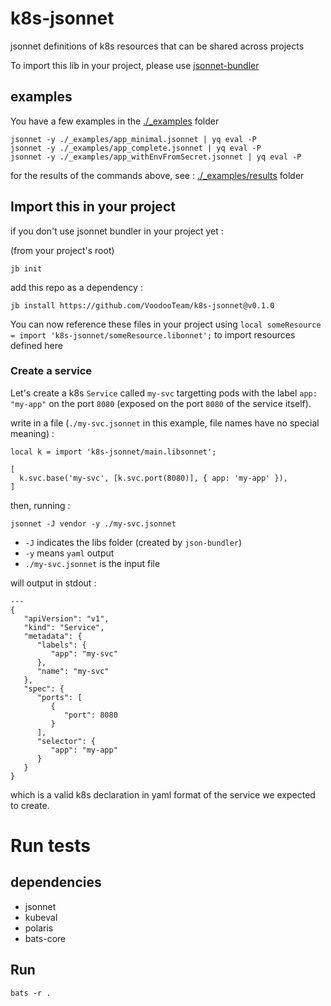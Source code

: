 # k8s-jsonnet

jsonnet definitions of k8s resources that can be shared across projects

To import this lib in your project, please use [jsonnet-bundler](https://github.com/jsonnet-bundler/jsonnet-bundler/releases)

## examples 

You have a few examples in the [./\_examples](./\_examples/) folder

```
jsonnet -y ./_examples/app_minimal.jsonnet | yq eval -P
jsonnet -y ./_examples/app_complete.jsonnet | yq eval -P
jsonnet -y ./_examples/app_withEnvFromSecret.jsonnet | yq eval -P
```
for the results of the commands above, see : [./\_examples/results](./\_examples/results) folder

## Import this in your project 

if you don't use jsonnet bundler in your project yet :

(from your project's root)
```
jb init
```

add this repo as a dependency :
```
jb install https://github.com/VoodooTeam/k8s-jsonnet@v0.1.0
```

You can now reference these files in your project using `local someResource = import 'k8s-jsonnet/someResource.libonnet';` to import resources defined here


### Create a service
Let's create a k8s `Service` called `my-svc` targetting pods with the label `app: "my-app"` on the port `8080` (exposed on the port `8080` of the service itself).

write in a file (`./my-svc.jsonnet` in this example, file names have no special meaning) :
```
local k = import 'k8s-jsonnet/main.libsonnet';

[
  k.svc.base('my-svc', [k.svc.port(8080)], { app: 'my-app' }),
]
```

then, running :
```
jsonnet -J vendor -y ./my-svc.jsonnet 
```
- `-J` indicates the libs folder (created by `json-bundler`)
- `-y` means `yaml` output
- `./my-svc.jsonnet` is the input file

will output in stdout :

```
---
{
   "apiVersion": "v1",
   "kind": "Service",
   "metadata": {
      "labels": {
         "app": "my-svc"
      },
      "name": "my-svc"
   },
   "spec": {
      "ports": [
         {
            "port": 8080
         }
      ],
      "selector": {
         "app": "my-app"
      }
   }
}
```

which is a valid k8s declaration in yaml format of the service we expected to create.


# Run tests
## dependencies 
- jsonnet
- kubeval
- polaris
- bats-core

## Run
```
bats -r .
```
